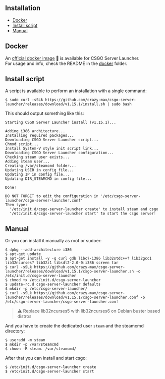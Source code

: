 ## Installation

* [Docker](#docker)
* [Install script](#install-script)
* [Manual](#manual)

## Docker

An [official docker image](https://hub.docker.com/r/crazymax/csgo-server-launcher/) 🐳 is available for CSGO Server Launcher.<br />
For usage and info, check the README in the [docker](https://github.com/crazy-max/csgo-server-launcher/tree/master/docker) folder.

## Install script

A script is available to perform an installation with a single command:

```
$ sudo curl -sSLk https://github.com/crazy-max/csgo-server-launcher/releases/download/v1.15.1/install.sh | sudo bash
```

This should output something like this:

```
Starting CSGO Server Launcher install (v1.15.1)...

Adding i386 architecture...
Installing required packages...
Downloading CSGO Server Launcher script...
Chmod script...
Install System-V style init script link...
Downloading CSGO Server Launcher configuration...
Checking steam user exists...
Adding steam user...
Creating /var/steamcmd folder...
Updating USER in config file...
Updating IP in config file...
Updating DIR_STEAMCMD in config file...

Done!

DO NOT FORGET to edit the configuration in '/etc/csgo-server-launcher/csgo-server-launcher.conf'
Then type:
  '/etc/init.d/csgo-server-launcher create' to install steam and csgo
  '/etc/init.d/csgo-server-launcher start' to start the csgo server!
```

## Manual

Or you can install it manually as root or sudoer:

```
$ dpkg --add-architecture i386
$ apt-get update
$ apt-get install -y -q curl gdb libc?-i386 lib32stdc++? lib32gcc1 lib32ncurses? lib32z1 libsdl2-2.0-0:i386 screen tar
$ curl -sSLk https://github.com/crazy-max/csgo-server-launcher/releases/download/v1.15.1/csgo-server-launcher.sh -o /etc/init.d/csgo-server-launcher
$ chmod +x /etc/init.d/csgo-server-launcher
$ update-rc.d csgo-server-launcher defaults
$ mkdir -p /etc/csgo-server-launcher/
$ curl -sSLk https://github.com/crazy-max/csgo-server-launcher/releases/download/v1.15.1/csgo-server-launcher.conf -o /etc/csgo-server-launcher/csgo-server-launcher.conf
```

> :warning: Replace lib32ncurses5 with lib32ncurses6 on Debian buster based distros

And you have to create the dedicated user `steam` and the steamcmd directory:

```
$ useradd -m steam
$ mkdir -p /var/steamcmd
$ chown -R steam. /var/steamcmd/
```

After that you can install and start csgo:

```
$ /etc/init.d/csgo-server-launcher create
$ /etc/init.d/csgo-server-launcher start
```
